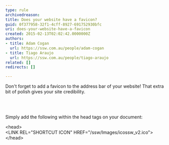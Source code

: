 ```yaml
---
type: rule
archivedreason: 
title: Does your website have a favicon?
guid: 0f377958-32f1-4cff-8927-691752930bfc
uri: does-your-website-have-a-favicon
created: 2015-02-13T02:02:42.0000000Z
authors:
- title: Adam Cogan
  url: https://ssw.com.au/people/adam-cogan
- title: Tiago Araujo
  url: https://ssw.com.au/people/tiago-araujo
related: []
redirects: []

---
```



<p>
      Don't forget to add a favicon to the address bar of your website! That extra bit of polish gives your site credibility.
     </p>
<br><excerpt class='endintro'></excerpt><br>
<p>
      Simply add the following within the head tags on your document&#58;
     </p><div class="code">
      &lt;head&gt;<br>
      &lt;LINK REL=&quot;SHORTCUT ICON&quot; HREF=&quot;/ssw/Images/icossw_v2.ico&quot;&gt;<br>
      &lt;/head&gt;<br>
                    </div>


